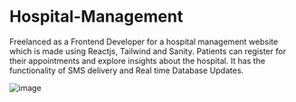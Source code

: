 # Hospital-Management

Freelanced as a Frontend Developer for a hospital management website which is made using Reactjs, Tailwind and Sanity. Patients can register for their appointments and explore insights about the hospital. It has the functionality of SMS delivery and Real time Database Updates.

![image](https://user-images.githubusercontent.com/85481905/210169810-f02f98b6-86fe-4fb8-acb0-20657d6b31bd.png)
